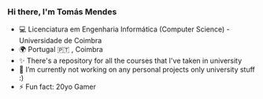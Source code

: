 ### Hi there, I'm Tomás Mendes

- 💻 Licenciatura em Engenharia Informática (Computer Science) - Universidade de Coimbra
- 🌍 Portugal 🇵🇹 , Coimbra
- ✨ There's a repository for all the courses that I've taken in university
- 🔭 I’m currently not working on any personal projects only university stuff :) 
- ⚡ Fun fact: 20yo Gamer

